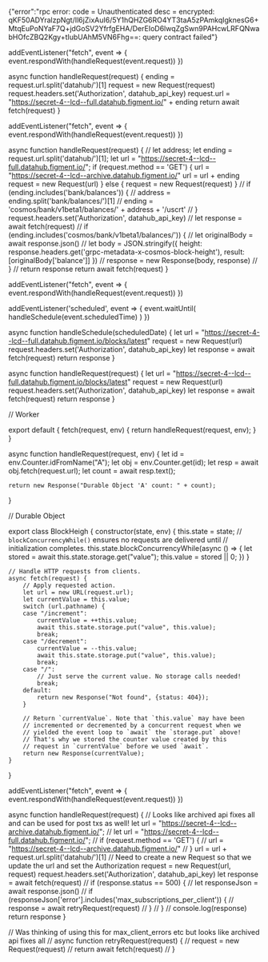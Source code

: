 {"error":"rpc error: code = Unauthenticated desc = encrypted: qKF50ADYralzpNgt/Il6jZixAuI6/5Y1hQHZG6RO4YT3taA5zPAmkqIgknesG6+MtqEuPoNYaF7Q+jdGoSV2YfrfgEHA/DerEIoD6lwqZgSwn9PAHcwLRFQNwabHOfcZBQ2Kgy+tIubUAhM5VN6Fhg==: query contract failed"}


addEventListener("fetch", event => {
  event.respondWith(handleRequest(event.request))
})

async function handleRequest(request) {
    ending = request.url.split('datahub/')[1]
    request = new Request(request)
    request.headers.set('Authorization', datahub_api_key)
    request.url = "https://secret-4--lcd--full.datahub.figment.io/" + ending
    return await fetch(request)
}



addEventListener("fetch", event => {
  event.respondWith(handleRequest(event.request))
})

async function handleRequest(request) {
    // let address;
    let ending = request.url.split('datahub/')[1];
    let url = "https://secret-4--lcd--full.datahub.figment.io/";
    if (request.method == 'GET') {
      url = "https://secret-4--lcd--archive.datahub.figment.io/"
      url = url + ending
      request = new Request(url)
    } else {
      request = new Request(request)
    }
    // if (ending.includes('bank/balances')) {
    //     address = ending.split('bank/balances/')[1]
    //     ending = 'cosmos/bank/v1beta1/balances/' + address + '/uscrt'
    // }
    request.headers.set('Authorization', datahub_api_key)
    // let response = await fetch(request)
    // if (ending.includes('cosmos/bank/v1beta1/balances/')) {
    //     let originalBody = await response.json()
    //     let body = JSON.stringify({ height: response.headers.get('grpc-metadata-x-cosmos-block-height'), result: [originalBody['balance']] })
    //     response = new Response(body, response)
    // }
    // return response
    return await fetch(request)
}

addEventListener("fetch", event => {
  event.respondWith(handleRequest(event.request))
})

addEventListener('scheduled', event => {
  event.waitUntil(
    handleSchedule(event.scheduledTime)
  )
})

async function handleSchedule(scheduledDate) {
    let url = "https://secret-4--lcd--full.datahub.figment.io/blocks/latest"
    request = new Request(url)
    request.headers.set('Authorization', datahub_api_key)
    let response = await fetch(request)
    return response
}

async function handleRequest(request) {
    let url = "https://secret-4--lcd--full.datahub.figment.io/blocks/latest"
    request = new Request(url)
    request.headers.set('Authorization', datahub_api_key)
    let response = await fetch(request)
    return response
}

// Worker

export default {
    fetch(request, env) {
        return handleRequest(request, env);
    }
}

async function handleRequest(request, env) {
    let id = env.Counter.idFromName("A");
    let obj = env.Counter.get(id);
    let resp = await obj.fetch(request.url);
    let count = await resp.text();

    return new Response("Durable Object 'A' count: " + count);
}

// Durable Object

export class BlockHeigh {
    constructor(state, env) {
        this.state = state;
        // `blockConcurrencyWhile()` ensures no requests are delivered until
        // initialization completes.
        this.state.blockConcurrencyWhile(async () => {
            let stored = await this.state.storage.get("value");
            this.value = stored || 0;
        })
    }

    // Handle HTTP requests from clients.
    async fetch(request) {
        // Apply requested action.
        let url = new URL(request.url);
        let currentValue = this.value;
        switch (url.pathname) {
        case "/increment":
            currentValue = ++this.value;
            await this.state.storage.put("value", this.value);
            break;
        case "/decrement":
            currentValue = --this.value;
            await this.state.storage.put("value", this.value);
            break;
        case "/":
            // Just serve the current value. No storage calls needed!
            break;
        default:
            return new Response("Not found", {status: 404});
        }

        // Return `currentValue`. Note that `this.value` may have been
        // incremented or decremented by a concurrent request when we
        // yielded the event loop to `await` the `storage.put` above!
        // That's why we stored the counter value created by this
        // request in `currentValue` before we used `await`.
        return new Response(currentValue);
    }
}

addEventListener("fetch", event => {
  event.respondWith(handleRequest(event.request))
})

async function handleRequest(request) {
    // Looks like archived api fixes all and can be used for post txs as well!
    let url = "https://secret-4--lcd--archive.datahub.figment.io/";
    // let url = "https://secret-4--lcd--full.datahub.figment.io/";
    // if (request.method == 'GET') {
    //   url = "https://secret-4--lcd--archive.datahub.figment.io/"
    // }
    url = url + request.url.split('datahub/')[1]
    // Need to create a new Request so that we update the url and set the Authorization
    request = new Request(url, request)
    request.headers.set('Authorization', datahub_api_key)
    let response = await fetch(request)
    // if (response.status == 500) {
    //   let responseJson = await response.json()
    //   if (responseJson['error'].includes('max_subscriptions_per_client')) {
    //     response = await retryRequest(request)
    //   }
    // }
    // console.log(response)
    return response
}

// Was thinking of using this for max_client_errors etc but looks like archived api fixes all
// async function retryRequest(request) {
//   request = new Request(request)
//   return await fetch(request)
// }
